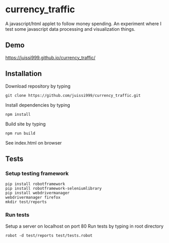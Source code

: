 # currency_traffic
A javascript/html applet to follow money spending.
An experiment where I test some javascript data processing and visualization things.

## Demo
https://juissi999.github.io/currency_traffic/

## Installation

Download repository by typing

`git clone https://github.com/juissi999/currency_traffic.git`

Install dependencies by typing

`npm install`

Build site by typing

`npm run build`

See index.html on browser

## Tests

### Setup testing framework

    pip install robotframework
    pip install robotframework-seleniumlibrary
    pip install webdrivermanager
    webdrivermanager firefox
    mkdir test/reports


### Run tests

Setup a server on localhost on port 80
Run tests by typing in root directory

`
robot -d test/reports test/tests.robot
`